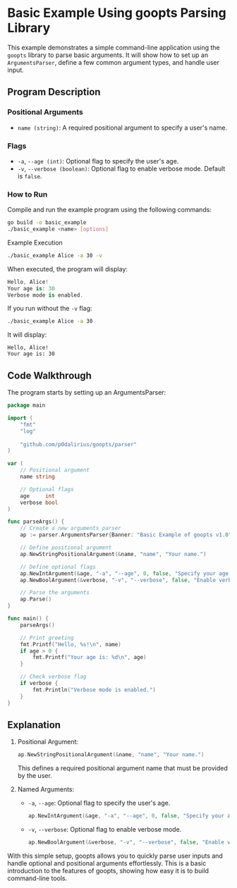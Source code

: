 # Basic Example Using goopts Parsing Library

This example demonstrates a simple command-line application using the `goopts` library to parse basic arguments. It will show how to set up an `ArgumentsParser`, define a few common argument types, and handle user input.

## Program Description

### Positional Arguments

- `name (string)`: A required positional argument to specify a user's name.

### Flags

- `-a`, `--age (int)`: Optional flag to specify the user's age.
- `-v`, `--verbose (boolean)`: Optional flag to enable verbose mode. Default is `false`.

### How to Run

Compile and run the example program using the following commands:

```bash
go build -o basic_example
./basic_example <name> [options]
```

Example Execution

```bash
./basic_example Alice -a 30 -v
```

When executed, the program will display:

```csharp
Hello, Alice!
Your age is: 30
Verbose mode is enabled.
```

If you run without the `-v` flag:

```bash
./basic_example Alice -a 30
```

It will display:

```
Hello, Alice!
Your age is: 30
```

## Code Walkthrough

The program starts by setting up an ArgumentsParser:

```go
package main

import (
    "fmt"
    "log"
    
    "github.com/p0dalirius/goopts/parser"
)

var (
    // Positional argument
    name string

    // Optional flags
    age     int
    verbose bool
)

func parseArgs() {
    // Create a new arguments parser
    ap := parser.ArgumentsParser{Banner: "Basic Example of goopts v1.0"}

    // Define positional argument
    ap.NewStringPositionalArgument(&name, "name", "Your name.")

    // Define optional flags
    ap.NewIntArgument(&age, "-a", "--age", 0, false, "Specify your age.")
    ap.NewBoolArgument(&verbose, "-v", "--verbose", false, "Enable verbose mode.")

    // Parse the arguments
    ap.Parse()
}

func main() {
    parseArgs()

    // Print greeting
    fmt.Printf("Hello, %s!\n", name)
    if age > 0 {
        fmt.Printf("Your age is: %d\n", age)
    }

    // Check verbose flag
    if verbose {
        fmt.Println("Verbose mode is enabled.")
    }
}
```

## Explanation

1. Positional Argument:
    ```go
    ap.NewStringPositionalArgument(&name, "name", "Your name.")
    ```
    This defines a required positional argument name that must be provided by the user.

2. Named Arguments:
    - `-a`, `--age`: Optional flag to specify the user's age.
        ```go
        ap.NewIntArgument(&age, "-a", "--age", 0, false, "Specify your age.")
        ```

    - `-v`, `--verbose`: Optional flag to enable verbose mode.
        ```go
        ap.NewBoolArgument(&verbose, "-v", "--verbose", false, "Enable verbose mode.")
        ```

With this simple setup, goopts allows you to quickly parse user inputs and handle optional and positional arguments effortlessly. This is a basic introduction to the features of goopts, showing how easy it is to build command-line tools.